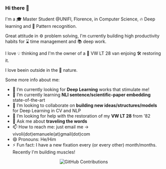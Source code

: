 ### Hi there 👋

I'm a 🎓 Master Student @UNIFI, Florence, in Computer Science, 🔥 Deep learning and 🧩 Pattern recognition.

Great attitude in ⚙️ problem solving, I'm currently building high productivity habits for ⌛ time management and 📚 deep work. 

I love 💡 thinking and I'm the owner of a 🚐 VW LT 28 van enjoing 🛠️ restoring it.

I love beein outside in the 🌱 nature.

Some more info about me:

- 🔭 I’m currently looking for **Deep Learning** works that stimulate me!
- 🌱 I’m currently learning **NLI sentence/scientific-paper embedding** state-of-the-art
- 👯 I’m looking to collaborate on **building new ideas/structures/models** for Deep Learning in CV and NLP
- 🤔 I’m looking for help with the restoration of my **VW LT 28** from '82
- 💬 Ask me about **traveling the words**
- 📫 How to reach me: just email me -> vivoli(dot)emanuele(at)gmail(dot)com
- 😄 Pronouns: He/Him
- ⚡ Fun fact: I have a new fixation every (or every other) month/months. Recently I'm building muscles! 

<div align="center">

![GitHub Contributions](https://github-readme-stats.vercel.app/api?username=emanuelevivoli&show_icons=true&title_color=fff&icon_color=79ff97&text_color=9f9f9f&bg_color=151515)

</div>


